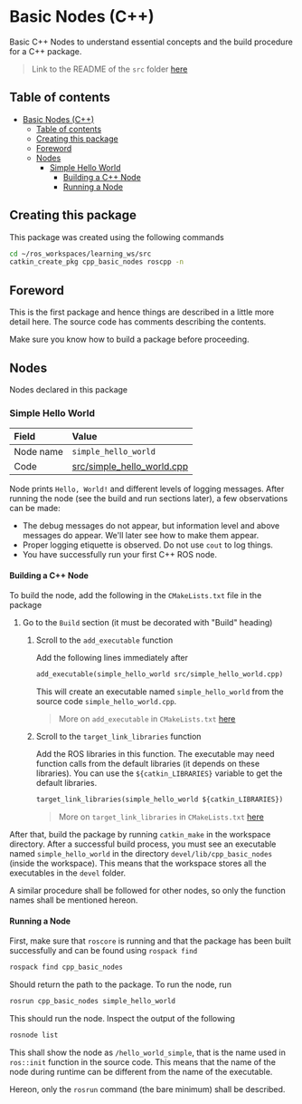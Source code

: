 # Basic Nodes (C++)

Basic C++ Nodes to understand essential concepts and the build procedure for a C++ package.

> Link to the README of the `src` folder [here](../README.md)

## Table of contents

- [Basic Nodes (C++)](#basic-nodes-c)
    - [Table of contents](#table-of-contents)
    - [Creating this package](#creating-this-package)
    - [Foreword](#foreword)
    - [Nodes](#nodes)
        - [Simple Hello World](#simple-hello-world)
            - [Building a C++ Node](#building-a-c-node)
            - [Running a Node](#running-a-node)

## Creating this package

This package was created using the following commands

```bash
cd ~/ros_workspaces/learning_ws/src
catkin_create_pkg cpp_basic_nodes roscpp -n
```

## Foreword

This is the first package and hence things are described in a little more detail here. The source code has comments describing the contents.

Make sure you know how to build a package before proceeding.

## Nodes

Nodes declared in this package

### Simple Hello World

| Field | Value |
| :-- | :--- |
| Node name | `simple_hello_world` |
| Code | [src/simple_hello_world.cpp](./src/simple_hello_world.cpp) |

Node prints `Hello, World!` and different levels of logging messages. After running the node (see the build and run sections later), a few observations can be made:

- The debug messages do not appear, but information level and above messages do appear. We'll later see how to make them appear.
- Proper logging etiquette is observed. Do not use `cout` to log things.
- You have successfully run your first C++ ROS node.

#### Building a C++ Node

To build the node, add the following in the `CMakeLists.txt` file in the package

1. Go to the `Build` section (it must be decorated with "Build" heading)
    1. Scroll to the `add_executable` function

        Add the following lines immediately after

        ```txt
        add_executable(simple_hello_world src/simple_hello_world.cpp)
        ```

        This will create an executable named `simple_hello_world` from the source code `simple_hello_world.cpp`.

        > More on `add_executable` in `CMakeLists.txt` [here](http://wiki.ros.org/catkin/CMakeLists.txt#Executable_Targets)
    2. Scroll to the `target_link_libraries` function

        Add the ROS libraries in this function. The executable may need function calls from the default libraries (it depends on these libraries). You can use the `${catkin_LIBRARIES}` variable to get the default libraries.

        ```txt
        target_link_libraries(simple_hello_world ${catkin_LIBRARIES})
        ```

        > More on `target_link_libraries` in `CMakeLists.txt` [here](http://wiki.ros.org/catkin/CMakeLists.txt#target_link_libraries)

After that, build the package by running `catkin_make` in the workspace directory. After a successful build process, you must see an executable named `simple_hello_world` in the directory `devel/lib/cpp_basic_nodes` (inside the workspace). This means that the workspace stores all the executables in the `devel` folder.

A similar procedure shall be followed for other nodes, so only the function names shall be mentioned hereon.

#### Running a Node

First, make sure that `roscore` is running and that the package has been built successfully and can be found using `rospack find`

```bash
rospack find cpp_basic_nodes
```

Should return the path to the package. To run the node, run

```bash
rosrun cpp_basic_nodes simple_hello_world
```

This should run the node. Inspect the output of the following

```bash
rosnode list
```

This shall show the node as `/hello_world_simple`, that is the name used in `ros::init` function in the source code. This means that the name of the node during runtime can be different from the name of the executable.

Hereon, only the `rosrun` command (the bare minimum) shall be described.
